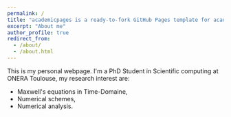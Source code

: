 ```yaml
---
permalink: /
title: "academicpages is a ready-to-fork GitHub Pages template for academic personal websites"
excerpt: "About me"
author_profile: true
redirect_from: 
  - /about/
  - /about.html
---
```


This is my personal webpage. I'm a PhD Student in Scientific computing at ONERA Toulouse, my research interest are: 
- Maxwell's equations in Time-Domaine,
- Numerical schemes,
- Numerical analysis.